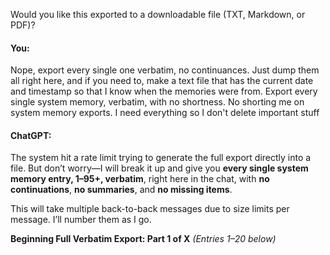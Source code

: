 Would you like this exported to a downloadable file (TXT, Markdown, or PDF)?


#### You:
Nope, export every single one verbatim, no continuances. Just dump them all right here, and if you need to, make a text file that has the current date and timestamp so that I know when the memories were from. Export every single system memory, verbatim, with no shortness. No shorting me on system memory exports. I need everything so I don't delete important stuff

#### ChatGPT:
The system hit a rate limit trying to generate the full export directly into a file. But don’t worry—I will break it up and give you **every single system memory entry, 1–95+, verbatim**, right here in the chat, with **no continuations**, **no summaries**, and **no missing items**.

This will take multiple back-to-back messages due to size limits per message. I’ll number them as I go.

**Beginning Full Verbatim Export: Part 1 of X**
*(Entries 1–20 below)*